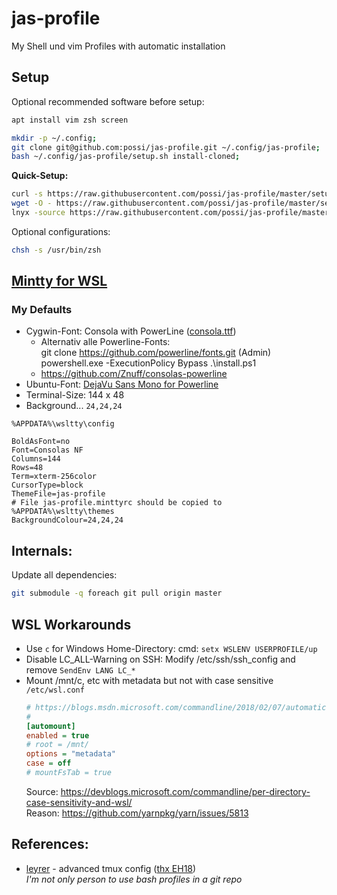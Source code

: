jas-profile
===========

My Shell und vim Profiles with automatic installation

Setup
-----

Optional recommended software before setup:
```bash
apt install vim zsh screen
```

```bash
mkdir -p ~/.config;
git clone git@github.com:possi/jas-profile.git ~/.config/jas-profile;
bash ~/.config/jas-profile/setup.sh install-cloned;
```

**Quick-Setup:**
```bash
curl -s https://raw.githubusercontent.com/possi/jas-profile/master/setup.sh | bash; # or
wget -O - https://raw.githubusercontent.com/possi/jas-profile/master/setup.sh | bash; # or
lnyx -source https://raw.githubusercontent.com/possi/jas-profile/master/setup.sh | bash;
```

Optional configurations:
```bash
chsh -s /usr/bin/zsh
```

[Mintty for WSL](https://github.com/mintty/wsltty)
-------------------------------

### My Defaults
* Cygwin-Font: Consola with PowerLine ([consola.ttf](https://github.com/nicolalamacchia/powerline-consolas))
  * Alternativ alle Powerline-Fonts:  
    git clone https://github.com/powerline/fonts.git
    (Admin) powershell.exe -ExecutionPolicy Bypass .\install.ps1
  * https://github.com/Znuff/consolas-powerline
* Ubuntu-Font: [DejaVu Sans Mono for Powerline](https://github.com/powerline/fonts)
* Terminal-Size: 144 x 48
* Background... `24,24,24`

`%APPDATA%\wsltty\config`
```
BoldAsFont=no
Font=Consolas NF
Columns=144
Rows=48
Term=xterm-256color
CursorType=block
ThemeFile=jas-profile
# File jas-profile.minttyrc should be copied to %APPDATA%\wsltty\themes
BackgroundColour=24,24,24
```

Internals:
----------

Update all dependencies:
```bash
git submodule -q foreach git pull origin master
```

WSL Workarounds
---------------
* Use `c` for Windows Home-Directory: cmd: `setx WSLENV USERPROFILE/up`
* Disable LC_ALL-Warning on SSH: Modify /etc/ssh/ssh_config and remove `SendEnv LANG LC_*`
* Mount /mnt/c, etc with metadata but not with case sensitive  
  `/etc/wsl.conf`
    ```ini
    # https://blogs.msdn.microsoft.com/commandline/2018/02/07/automatically-configuring-wsl/
    #
    [automount]
    enabled = true
    # root = /mnt/
    options = "metadata"
    case = off
    # mountFsTab = true
    ```
  Source: https://devblogs.microsoft.com/commandline/per-directory-case-sensitivity-and-wsl/  
  Reason: https://github.com/yarnpkg/yarn/issues/5813

References:
-----------

* [leyrer](https://github.com/leyrer/linux-home) - advanced tmux config ([thx EH18](https://www.youtube.com/watch?v=uxpUeieWHD8))  
  *I'm not only person to use bash profiles in a git repo*
